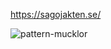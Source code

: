 https://sagojakten.se/

![pattern-mucklor](https://images-wixmp-ed30a86b8c4ca887773594c2.wixmp.com/f/9731a6c7-9be2-4549-925b-68a59fcd950c/dcdql5d-59f34fce-a660-4339-9695-6cd6efda298f.jpg/v1/fill/w_1024,h_768,q_75,strp/under_construction_banner_by_jbm_deviantart-dcdql5d.jpg?token=eyJ0eXAiOiJKV1QiLCJhbGciOiJIUzI1NiJ9.eyJpc3MiOiJ1cm46YXBwOjdlMGQxODg5ODIyNjQzNzNhNWYwZDQxNWVhMGQyNmUwIiwic3ViIjoidXJuOmFwcDo3ZTBkMTg4OTgyMjY0MzczYTVmMGQ0MTVlYTBkMjZlMCIsImF1ZCI6WyJ1cm46c2VydmljZTppbWFnZS5vcGVyYXRpb25zIl0sIm9iaiI6W1t7InBhdGgiOiIvZi85NzMxYTZjNy05YmUyLTQ1NDktOTI1Yi02OGE1OWZjZDk1MGMvZGNkcWw1ZC01OWYzNGZjZS1hNjYwLTQzMzktOTY5NS02Y2Q2ZWZkYTI5OGYuanBnIiwid2lkdGgiOiI8PTEwMjQiLCJoZWlnaHQiOiI8PTc2OCJ9XV19.ms4vgg_w_Tm0pbplpAoxGM2bUUo9Yb-V0xnlFKDtn54)
